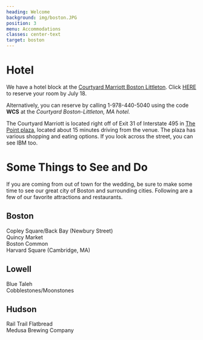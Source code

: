 ```yaml
---
heading: Welcome
background: img/boston.JPG
position: 3
menu: Accommodations
classes: center-text
target: boston
---
```


# Hotel

We have a hotel block at the [Courtyard Marriott Boston Littleton](https://www.marriott.com/meeting-event-hotels/group-corporate-travel/groupCorp.mi?resLinkData=Chuang%20-%20Schwind%20Wedding%5Eboslt%60wcswcsa%60149.00%60USD%60false%603%608/24/18%608/26/18%607/18/18&app=resvlink&stop_mobi=yes). Click [HERE](https://www.marriott.com/meeting-event-hotels/group-corporate-travel/groupCorp.mi?resLinkData=Chuang%20-%20Schwind%20Wedding%5Eboslt%60wcswcsa%60149.00%60USD%60false%603%608/24/18%608/26/18%607/18/18&app=resvlink&stop_mobi=yes) to reserve your room by July 18.  

Alternatively, you can reserve by calling 1-978-440-5040 using the code **WCS** at the _Courtyard Boston-Littleton, MA hotel._

The Courtyard Marriott is located right off of Exit 31 of Interstate 495 in [The Point plaza](http://www.thepoint495.com/), located about 15 minutes driving from the venue. The plaza has various shopping and eating options. If you look across the street, you can see IBM too.  

# Some Things to See and Do

If you are coming from out of town for the wedding, be sure to make some time to see our great city of Boston and surrounding cities. Following are a few of our favorite attractions and restaurants.

## Boston

Copley Square/Back Bay (Newbury Street)  
Quincy Market  
Boston Common  
Harvard Square (Cambridge, MA)  

## Lowell

Blue Taleh  
Cobblestones/Moonstones  

## Hudson

Rail Trail Flatbread  
Medusa Brewing Company  
